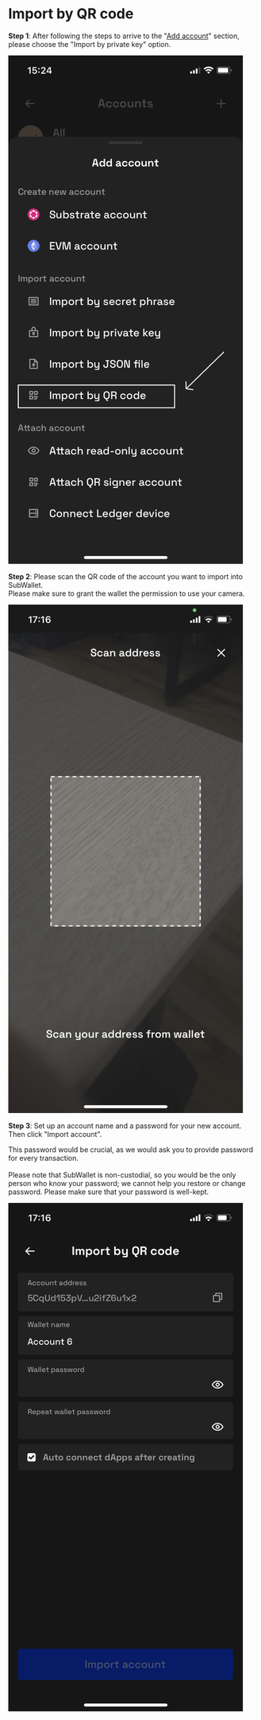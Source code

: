 # Import by QR code

**Step 1**: After following the steps to arrive to the "[Add account](../create-a-new-account/if-you-already-have-an-account-with-subwallet.md)" section, please choose the "Import by private key" option.

![](<../../.gitbook/assets/image (130).png>)

**Step 2**: Please scan the QR code of the account you want to import into SubWallet. \
Please make sure to grant the wallet the permission to use your camera.&#x20;

![](<../../.gitbook/assets/image (86).png>)



**Step 3**: Set up an account name and a password for your new account. Then click "Import account".

This password would be crucial, as we would ask you to provide password for every transaction. \
\
Please note that SubWallet is non-custodial, so you would be the only person who know your password; we cannot help you restore or change password. Please make sure that your password is well-kept.

![](<../../.gitbook/assets/image (68).png>)
